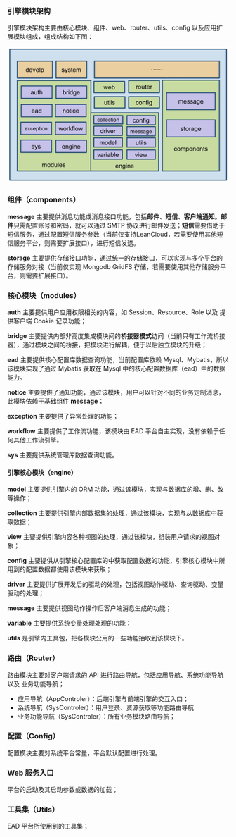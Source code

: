 ### 引擎模块架构

引擎模块架构主要由核心模块、组件、web、router、utils、config 以及应用扩展模块组成，组成结构如下图：

![PNG](..\images\3.png)

### 组件（components）

**message** 主要提供消息功能或消息接口功能，包括**邮件**、**短信**、**客户端通知**。**邮件**只需配置账号和密码，就可以通过 SMTP 协议进行邮件发送；**短信**需要借助于短信服务，通过配置短信服务参数（当前仅支持LeanCloud，若需要使用其他短信服务平台，则需要扩展接口），进行短信发送。

**storage** 主要提供存储接口功能，通过统一的存储接口，可以实现与多个平台的存储服务对接（当前仅实现 Mongodb GridFS 存储，若需要使用其他存储服务平台，则需要扩展接口）。

### 核心模块（modules）

**auth** 主要提供用户应用权限相关的内容，如 Session、Resource、Role 以及 提供客户端 Cookie 记录功能；

**bridge** 主要提供内部非高度集成模块间的**桥接器模式**访问（当前只有工作流桥接器），通过模块之间的桥接，把模块进行解耦，便于以后独立模块的升级；

**ead** 主要提供核心配置库数据查询功能，当前配置库依赖 Mysql、Mybatis，所以该模块实现了通过 Mybatis 获取在 Mysql 中的核心配置数据库（ead）中的数据能力。

**notice** 主要提供了通知功能，通过该模块，用户可以针对不同的业务定制消息，此模块依赖于基础组件 **message**；

**exception** 主要提供了异常处理的功能；

**workflow** 主要提供了工作流功能，该模块由 EAD 平台自主实现，没有依赖于任何其他工作流引擎。

**sys** 主要提供系统管理库数据查询功能。

#### 引擎核心模块（engine）

**model** 主要提供引擎内的 ORM 功能，通过该模块，实现与数据库的增、删、改等操作；

**collection** 主要提供引擎内部数据集的处理，通过该模块，实现与从数据库中获取数据；

**view** 主要提供引擎内容各种视图的处理，通过该模块，组装用户请求的视图对象；

**config** 主要提供从引擎核心配置库的中获取配置数据的功能，引擎核心模块中所用到的配置数据都使用该模块来获取；

**driver** 主要提供扩展开发后的驱动的处理，包括视图动作驱动、查询驱动、变量驱动的处理；

**message** 主要提供视图动作操作后客户端消息生成的功能；

**variable** 主要提供系统变量处理处理的功能；

**utils** 是引擎内工具包，把各模块公用的一些功能抽取到该模块下。

### 路由（Router）

路由模块主要对客户端请求的 API 进行路由导航，包括应用导航、系统功能导航以及 业务功能导航；

- 应用导航（AppControler）：后端引擎与前端引擎的交互入口；
- 系统导航（SysControler）：用户登录、资源获取等功能路由导航
- 业务功能导航（SysControler）：所有业务模块路由导航；

### 配置（Config）

配置模块主要对系统平台常量，平台默认配置进行处理。

### Web 服务入口

平台的启动及其启动参数或数据的加载；

### 工具集（Utils）

EAD 平台所使用到的工具集；

